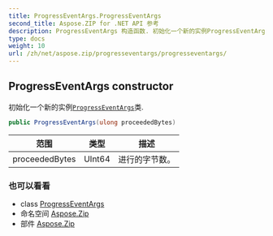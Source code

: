 ```yaml
---
title: ProgressEventArgs.ProgressEventArgs
second_title: Aspose.ZIP for .NET API 参考
description: ProgressEventArgs 构造函数. 初始化一个新的实例ProgressEventArgs类.
type: docs
weight: 10
url: /zh/net/aspose.zip/progresseventargs/progresseventargs/
---
```

## ProgressEventArgs constructor

初始化一个新的实例[`ProgressEventArgs`](../)类.

```csharp
public ProgressEventArgs(ulong proceededBytes)
```

| 范围 | 类型 | 描述 |
| --- | --- | --- |
| proceededBytes | UInt64 | 进行的字节数。 |

### 也可以看看

* class [ProgressEventArgs](../)
* 命名空间 [Aspose.Zip](../../progresseventargs/)
* 部件 [Aspose.Zip](../../../)


